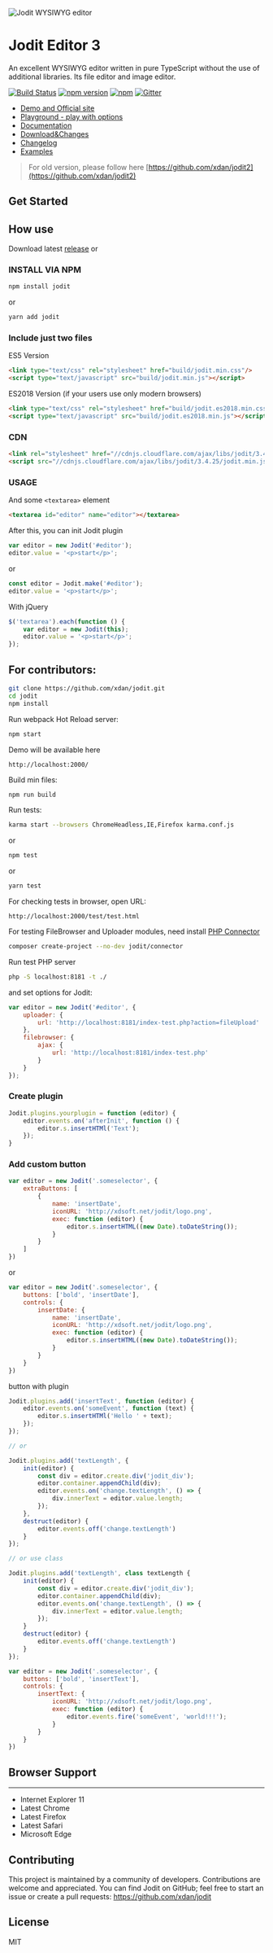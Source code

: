 ![Jodit WYSIWYG editor](https://raw.githubusercontent.com/xdan/jodit/master/examples/assets/logo.png)

# Jodit Editor 3
An excellent WYSIWYG editor written in pure TypeScript without the use of additional libraries. Its file editor and image editor.

[![Build Status](https://travis-ci.org/xdan/jodit.svg?branch=master)](https://travis-ci.org/xdan/jodit)
[![npm version](https://badge.fury.io/js/jodit.svg)](https://badge.fury.io/js/jodit)
[![npm](https://img.shields.io/npm/dm/jodit.svg)](https://www.npmjs.com/package/jodit)
[![Gitter](https://badges.gitter.im/xdan/jodit.svg)](https://gitter.im/xdan/jodit?utm_source=badge&utm_medium=badge&utm_campaign=pr-badge)

 * [Demo and Official site](https://xdsoft.net/jodit/)
 * [Playground - play with options](https://xdsoft.net/jodit/play.html)
 * [Documentation](https://xdsoft.net/jodit/doc/)
 * [Download&Changes](https://github.com/xdan/jodit/releases)
 * [Changelog](https://github.com/xdan/jodit/blob/master/CHANGELOG.MD)
 * [Examples](https://xdan.github.io/jodit/examples/)

> For old version, please follow here [https://github.com/xdan/jodit2](https://github.com/xdan/jodit2)


## Get Started
## How use
Download latest [release](https://github.com/xdan/jodit/releases/latest) or

### INSTALL VIA NPM
```bash
npm install jodit
```
or
```bash
yarn add jodit
```

### Include just two files

ES5 Version
```html
<link type="text/css" rel="stylesheet" href="build/jodit.min.css"/>
<script type="text/javascript" src="build/jodit.min.js"></script>
```

ES2018 Version (if your users use only modern browsers)
```html
<link type="text/css" rel="stylesheet" href="build/jodit.es2018.min.css"/>
<script type="text/javascript" src="build/jodit.es2018.min.js"></script>
```

### CDN
```html
<link rel="stylesheet" href="//cdnjs.cloudflare.com/ajax/libs/jodit/3.4.25/jodit.min.css"/>
<script src="//cdnjs.cloudflare.com/ajax/libs/jodit/3.4.25/jodit.min.js"></script>
```

### USAGE

And some `<textarea>` element

```html
<textarea id="editor" name="editor"></textarea>
```
After this, you can init Jodit plugin

```javascript
var editor = new Jodit('#editor');
editor.value = '<p>start</p>';
```
or

```javascript
const editor = Jodit.make('#editor');
editor.value = '<p>start</p>';
```

With jQuery
```javascript
$('textarea').each(function () {
    var editor = new Jodit(this);
    editor.value = '<p>start</p>';
});
```

## For contributors:
```bash
git clone https://github.com/xdan/jodit.git
cd jodit
npm install
```

Run webpack Hot Reload server:
```bash
npm start
```

Demo will be available here
```
http://localhost:2000/
```

Build min files:
```bash
npm run build
```

Run tests:
```bash
karma start --browsers ChromeHeadless,IE,Firefox karma.conf.js
```
or
```bash
npm test
```
or
```bash
yarn test
```

For checking tests in browser, open URL:
```
http://localhost:2000/test/test.html
```

For testing FileBrowser and Uploader modules, need install [PHP Connector](https://github.com/xdan/jodit-connectors)
```bash
composer create-project --no-dev jodit/connector
```
Run test PHP server
```bash
php -S localhost:8181 -t ./
```

and set options for Jodit:
```javascript
var editor = new Jodit('#editor', {
    uploader: {
        url: 'http://localhost:8181/index-test.php?action=fileUpload'
    },
    filebrowser: {
        ajax: {
            url: 'http://localhost:8181/index-test.php'
        }
    }
});
```

### Create plugin

```javascript
Jodit.plugins.yourplugin = function (editor) {
    editor.events.on('afterInit', function () {
        editor.s.insertHTMl('Text');
    });
}
```

### Add custom button
```javascript
var editor = new Jodit('.someselector', {
    extraButtons: [
        {
            name: 'insertDate',
            iconURL: 'http://xdsoft.net/jodit/logo.png',
            exec: function (editor) {
                editor.s.insertHTML((new Date).toDateString());
            }
        }
    ]
})
```
or

```javascript
var editor = new Jodit('.someselector', {
	buttons: ['bold', 'insertDate'],
    controls: {
        insertDate: {
            name: 'insertDate',
            iconURL: 'http://xdsoft.net/jodit/logo.png',
            exec: function (editor) {
                editor.s.insertHTML((new Date).toDateString());
            }
        }
    }
})
```

button with plugin

```javascript
Jodit.plugins.add('insertText', function (editor) {
    editor.events.on('someEvent', function (text) {
        editor.s.insertHTMl('Hello ' + text);
    });
});

// or

Jodit.plugins.add('textLength', {
	init(editor) {
		const div = editor.create.div('jodit_div');
		editor.container.appendChild(div);
		editor.events.on('change.textLength', () => {
			div.innerText = editor.value.length;
		});
	},
	destruct(editor) {
		editor.events.off('change.textLength')
	}
});

// or use class

Jodit.plugins.add('textLength', class textLength {
	init(editor) {
		const div = editor.create.div('jodit_div');
		editor.container.appendChild(div);
		editor.events.on('change.textLength', () => {
			div.innerText = editor.value.length;
		});
	}
	destruct(editor) {
		editor.events.off('change.textLength')
	}
});

var editor = new Jodit('.someselector', {
	buttons: ['bold', 'insertText'],
    controls: {
        insertText: {
            iconURL: 'http://xdsoft.net/jodit/logo.png',
            exec: function (editor) {
                editor.events.fire('someEvent', 'world!!!');
            }
        }
    }
})
```

## Browser Support
______________________
* Internet Explorer 11
* Latest Chrome
* Latest Firefox
* Latest Safari
* Microsoft Edge


## Contributing

This project is maintained by a community of developers. Contributions are welcome and appreciated. You can find Jodit on GitHub; feel free to start an issue or create a pull requests:
https://github.com/xdan/jodit

## License

MIT


